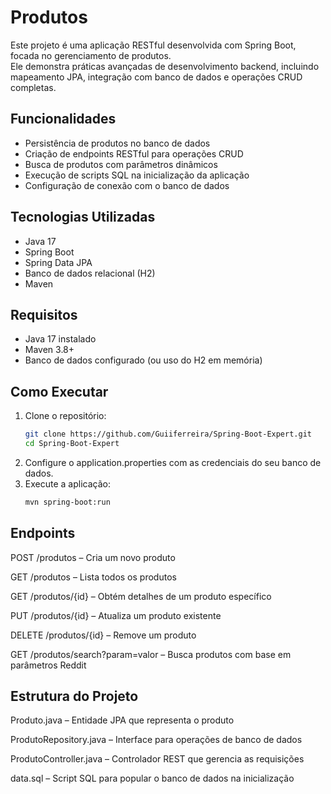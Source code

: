# Produtos 

Este projeto é uma aplicação RESTful desenvolvida com Spring Boot, focada no gerenciamento de produtos.  
Ele demonstra práticas avançadas de desenvolvimento backend, incluindo mapeamento JPA, integração com banco de dados e operações CRUD completas.

## Funcionalidades

- Persistência de produtos no banco de dados
- Criação de endpoints RESTful para operações CRUD
- Busca de produtos com parâmetros dinâmicos
- Execução de scripts SQL na inicialização da aplicação
- Configuração de conexão com o banco de dados

## Tecnologias Utilizadas

- Java 17
- Spring Boot
- Spring Data JPA
- Banco de dados relacional (H2)
- Maven

##  Requisitos

- Java 17 instalado
- Maven 3.8+
- Banco de dados configurado (ou uso do H2 em memória)

## Como Executar

1. Clone o repositório:
   ```bash
   git clone https://github.com/Guiiferreira/Spring-Boot-Expert.git
   cd Spring-Boot-Expert
2. Configure o application.properties com as credenciais do seu banco de dados.
3. Execute a aplicação:
   ```bash
   mvn spring-boot:run
   
  ## Endpoints
POST /produtos – Cria um novo produto

GET /produtos – Lista todos os produtos

GET /produtos/{id} – Obtém detalhes de um produto específico

PUT /produtos/{id} – Atualiza um produto existente

DELETE /produtos/{id} – Remove um produto

GET /produtos/search?param=valor – Busca produtos com base em parâmetros
Reddit

## Estrutura do Projeto
Produto.java – Entidade JPA que representa o produto

ProdutoRepository.java – Interface para operações de banco de dados

ProdutoController.java – Controlador REST que gerencia as requisições

data.sql – Script SQL para popular o banco de dados na inicialização
